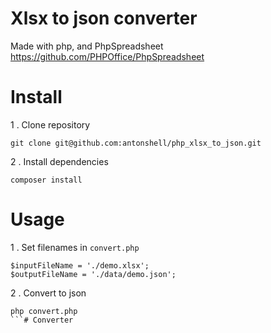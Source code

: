 # Xlsx to json converter

Made with php, and PhpSpreadsheet
https://github.com/PHPOffice/PhpSpreadsheet

# Install

1 . Clone repository

```
git clone git@github.com:antonshell/php_xlsx_to_json.git
```

2 . Install dependencies

```
composer install
```

# Usage

1 . Set filenames in ```convert.php```

```
$inputFileName = './demo.xlsx';
$outputFileName = './data/demo.json';
```

2 . Convert to json

```
php convert.php
```# Converter

